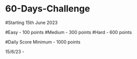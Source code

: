 ﻿# 60-Days-Challenge
 
#Starting 15th June 2023

#Easy - 100 points
#Medium - 300 points
#Hard - 600 points

#Daily Score Minimum - 1000 points

15/6/23 -
